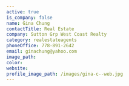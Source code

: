 ```yaml
---
active: true
is_company: false
name: Gina Chung
contactTitle: Real Estate
company: Sutton Grp West Coast Realty
category: realestateagents
phoneOffice: 778-891-2642
email: ginachung@yahoo.com
image_path:
color:
website:
profile_image_path: /images/gina-c--web.jpg
---
```



